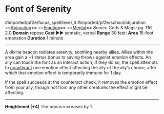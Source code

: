 # Font of Serenity
#imported/pf2e/focus_spell/level_4 #imported/pf2e/school/abjuration 
==[Abjuration](abjuration.md)== ==[Emotion](emotion.md)== ==[Mental](mental.md)==
*Source* Gods & Magic pg. 116 2.0
**Domain** repose
**Cast** ►► somatic, verbal
**Range** 30 feet; **Area** 15-foot emanation
**Duration** 1 minute

---
A divine beacon radiates serenity, soothing nearby allies. Allies within the area gain a +1 status bonus to saving throws against emotion effects. An ally can touch the font as an Interact action; if they do so, the spell attempts to [counteract](../../../Rules/Counteracting.md) one emotion effect affecting the ally of the ally’s choice, after which that emotion effect is temporarily immune for 1 day. 

If the spell succeeds at the counteract check, it removes the emotion effect from your ally, though not from any other creatures the effect might be affecting.

<hr>

**Heightened (+4)** The bonus increases by 1.